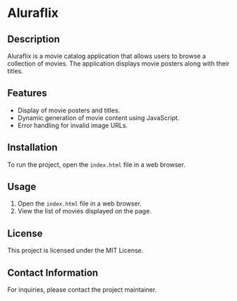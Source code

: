 # Aluraflix

## Description
Aluraflix is a movie catalog application that allows users to browse a collection of movies. The application displays movie posters along with their titles.

## Features
- Display of movie posters and titles.
- Dynamic generation of movie content using JavaScript.
- Error handling for invalid image URLs.

## Installation
To run the project, open the `index.html` file in a web browser.

## Usage
1. Open the `index.html` file in a web browser.
2. View the list of movies displayed on the page.

## License
This project is licensed under the MIT License.

## Contact Information
For inquiries, please contact the project maintainer.
